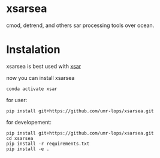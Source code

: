 # xsarsea

cmod, detrend, and others sar processing tools over ocean.

# Instalation

xsarsea is best used with  [xsar](https://github.com/umr-lops/xsar) 

now you can install xsarsea

```conda activate xsar```

for user:
```
pip install git+https://github.com/umr-lops/xsarsea.git
```

for developement:
```
pip install git+https://github.com/umr-lops/xsarsea.git
cd xsarsea
pip install -r requirements.txt
pip install -e .
```
